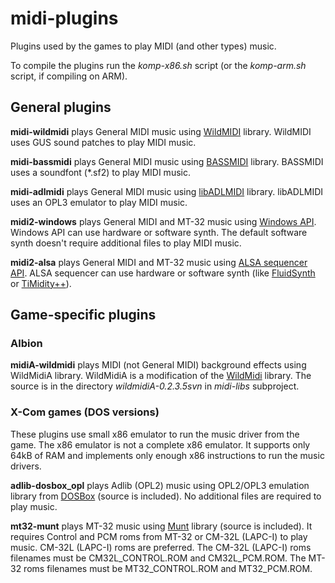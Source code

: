 # midi-plugins

Plugins used by the games to play MIDI (and other types) music.

To compile the plugins run the *komp-x86.sh* script (or the *komp-arm.sh* script, if compiling on ARM).

## General plugins

**midi-wildmidi** plays General MIDI music using [WildMIDI](https://github.com/Mindwerks/wildmidi "WildMIDI: A Software Synthesizer") library. WildMIDI uses GUS sound patches to play MIDI music.

**midi-bassmidi** plays General MIDI music using [BASSMIDI](https://www.un4seen.com/bass.html "BASS audio library") library. BASSMIDI uses a soundfont (\*.sf2) to play MIDI music.

**midi-adlmidi** plays General MIDI music using [libADLMIDI](https://github.com/Wohlstand/libADLMIDI/ "A Software MIDI Synthesizer library with OPL3 (YMF262) emulator") library. libADLMIDI uses an OPL3 emulator to play MIDI music.

**midi2-windows** plays General MIDI and MT-32 music using [Windows API](https://learn.microsoft.com/en-us/windows/win32/multimedia/midi-reference "MIDI Reference"). Windows API can use hardware or software synth. The default software synth doesn't require additional files to play MIDI music.

**midi2-alsa** plays General MIDI and MT-32 music using [ALSA sequencer API](https://www.alsa-project.org/alsa-doc/alsa-lib/group___sequencer.html "MIDI Sequencer"). ALSA sequencer can use hardware or software synth (like [FluidSynth](https://www.fluidsynth.org/ "A SoundFont Synthesizer") or [TiMidity++](https://timidity.sourceforge.net/ "TiMidity++")).

## Game-specific plugins

### Albion

**midiA-wildmidi** plays MIDI (not General MIDI) background effects using WildMidiA library. WildMidiA is a modification of the [WildMidi](https://sourceforge.net/projects/wildmidi/ "WildMidi Midi Library and Player") library. The source is in the directory *wildmidiA-0.2.3.5svn* in *midi-libs* subproject.

### X-Com games (DOS versions)

These plugins use small x86 emulator to run the music driver from the game. The x86 emulator is not a complete x86 emulator. It supports only 64kB of RAM and implements only enough x86 instructions to run the music drivers.

**adlib-dosbox_opl** plays Adlib (OPL2) music using OPL2/OPL3 emulation library from [DOSBox](https://www.dosbox.com/ "DOS-emulator") (source is included). No additional files are required to play music.

**mt32-munt** plays MT-32 music using [Munt](https://munt.sourceforge.net/ "multi-platform software synthesiser") library (source is included). It requires Control and PCM roms from MT-32 or CM-32L (LAPC-I) to play music. CM-32L (LAPC-I) roms are preferred. The CM-32L (LAPC-I) roms filenames must be CM32L_CONTROL.ROM and CM32L_PCM.ROM. The MT-32 roms filenames must be MT32_CONTROL.ROM and MT32_PCM.ROM.
